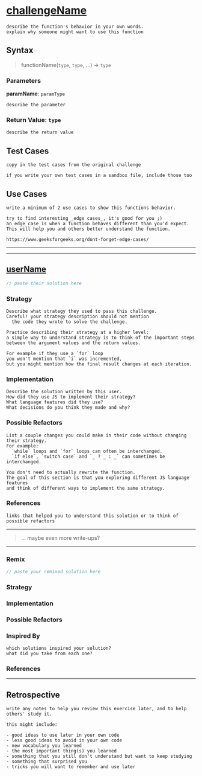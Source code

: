 # [challengeName](link-to-challenge)

```
describe the function's behavior in your own words.
explain why someone might want to use this function
```

## Syntax

> functionName(`type`, `type`, ...) -> `type`

### Parameters

**paramName**: `paramType`

```
describe the parameter
```

### Return Value: `type`

```
describe the return value
```

## Test Cases

```
copy in the test cases from the original challenge

if you write your own test cases in a sandbox file, include those too
```

## Use Cases

```
write a minimum of 2 use cases to show this functions behavior.

try to find interesting _edge cases_, it's good for you ;)
an edge case is when a function behaves different than you'd expect.
This will help you and others better understand the function.

https://www.geeksforgeeks.org/dont-forget-edge-cases/
```

---

---

<!-- copy this section for every solution you study -->

## [userName](link-to-user)

```js
// paste their solution here
```

### Strategy

```
Describe what strategy they used to pass this challenge.
Careful! your strategy description should not mention
  the code they wrote to solve the challenge.

Practice describing their strategy at a higher level:
a simple way to understand strategy is to think of the important steps
between the argument values and the return values.

For example if they use a `for` loop
you won't mention that `i` was incremented,
but you might mention how the final result changes at each iteration.
```

### Implementation

```
Describe the solution written by this user.
How did they use JS to implement their strategy?
What language features did they use?
What decisions do you think they made and why?
```

### Possible Refactors

```
List a couple changes you could make in their code without changing their strategy.
For example:
  `while` loops and `for` loops can often be interchanged.
  `if else`, `switch case` and `_ ? _ : _` can sometimes be interchanged.

You don't need to actually rewrite the function.
The goal of this section is that you exploring different JS language features
and think of different ways to implement the same strategy.
```

### References

```
links that helped you to understand this solution or to think of possible refactors
```

---

> ... maybe even more write-ups?

---

### Remix

```js
// paste your remixed solution here
```

### Strategy

### Implementation

### Possible Refactors

### Inspired By

```
which solutions inspired your solution?
what did you take from each one?
```

### References

---

## Retrospective

```
write any notes to help you review this exercise later, and to help others' study it.

this might include:

- good ideas to use later in your own code
- less good ideas to avoid in your own code
- new vocabulary you learned
- the most important thing(s) you learned
- something that you still don't understand but want to keep studying
- something that surprised you
- tricks you will want to remember and use later
```
